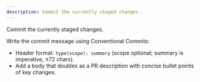 ```yaml
---
description: Commit the currently staged changes.
---
```


Commit the currently staged changes.

Write the commit message using Conventional Commits:
- Header format: `type(scope): summary` (scope optional; summary is imperative, ≤72 chars).
- Add a body that doubles as a PR description with concise bullet points of key changes.